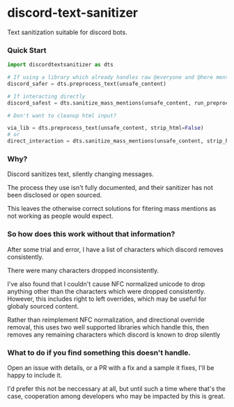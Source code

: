 # discord-text-sanitizer
Text sanitization suitable for discord bots. 


### Quick Start

```py
import discordtextsanitizer as dts

# If using a library which already handles raw @everyone and @here mentions
discord_safer = dts.preprocess_text(unsafe_content)

# If interacting directly
discord_safest = dts.sanitize_mass_mentions(unsafe_content, run_preprocess=True)

# Don't want to cleanup html input?

via_lib = dts.preprocess_text(unsafe_content, strip_html=False)
# or
direct_interaction = dts.sanitize_mass_mentions(unsafe_content, strip_html=False, run_preprocess=True)
```

### Why?

Discord sanitizes text, silently changing messages.

The process they use isn't fully documented, and their sanitizer has not been disclosed or open sourced.

This leaves the otherwise correct solutions for fitering mass mentions as not working as people would expect.

### So how does this work without that information?

After some trial and error, I have a list of characters which discord removes consistently.

There were many characters dropped inconsistently.

I've also found that I couldn't cause NFC normalized unicode to drop anything other than
the characters which were dropped consistently.
However, this includes right to left overrides, which may be useful for globaly sourced content.

Rather than reimplement NFC normalization, and directional override removal, this uses two
well supported libraries which handle this, then removes any remaining characters which
discord is known to drop silently

### What to do if you find something this doesn't handle.

Open an issue with details, or a PR with a fix and a sample it fixes, I'll be happy to include it.

I'd prefer this not be neccessary at all, but until such a time where that's the case,
cooperation among developers who may be impacted by this is great.
